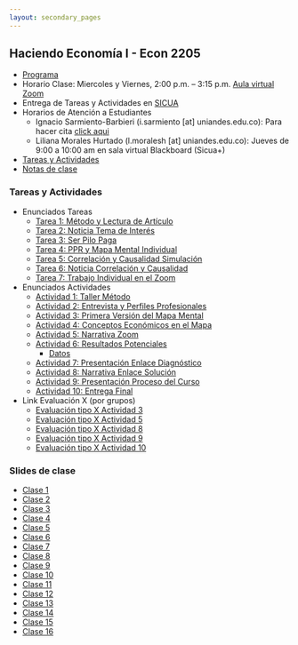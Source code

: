 ```yaml
---
layout: secondary_pages
---
```


## Haciendo Economía I - Econ 2205

- [Programa](he1/Syllabus_HE1.pdf)
- Horario Clase: Miercoles y Viernes, 2:00 p.m. – 3:15 p.m. [Aula virtual Zoom](https://uniandes-edu-co.zoom.us/j/82680545784)
- Entrega de Tareas y Actividades en [SICUA](https://sicuaplus.uniandes.edu.co/)
- Horarios de Atención a Estudiantes
	- Ignacio Sarmiento-Barbieri (i.sarmiento [at] uniandes.edu.co): Para hacer cita [click aqui](https://calendly.com/i-sarmiento/horarios-atencion-estudiantes)
	- Liliana Morales Hurtado (l.moralesh [at] uniandes.edu.co):  Jueves de 9:00 a 10:00 am en sala virtual Blackboard (Sicua+)
- [Tareas y Actividades](#tareas-y-actividades) 
- [Notas de clase](#notas-de-clase) 

	
 
### Tareas y Actividades
- Enunciados Tareas
	-  [Tarea 1: Método y Lectura de Artículo](he1/talleres/he1-20211-ndr-enunciado-t1-leer-teeth.pdf)
	-  [Tarea 2: Noticia Tema de Interés](he1/talleres/he1-20211-ndr-enunciado-t2-noticia-tema-interes.pdf)
	-  [Tarea 3: Ser Pilo Paga](he1/talleres/he1-20211-ndr-enunciado-t3-ser-pilo-paga.pdf)
	-  [Tarea 4: PPR y Mapa Mental Individual](he1/talleres/he1-20211-ndr-enunciado-a4-conceptos-mapa.pdf)
	-  [Tarea 5: Correlación y Causalidad Simulación](he1/talleres/he1-20211-ndr-enunciado-t5-correl-y-causa.pdf)
	-  [Tarea 6: Noticia Correlación y Causalidad](he1/talleres/he1-20211-ndr-enunciado-t6-falacia.pdf)
	-  [Tarea 7: Trabajo Individual en el Zoom](he1/talleres/he1-20211-enunciado-t7-zoom-individual.pdf)
- Enunciados Actividades
	-  [Actividad 1: Taller Método](he1/talleres/he1-20211-ndr-enunciado-a1-taller-metodo.pdf)
	-  [Actividad 2: Entrevista y Perfiles Profesionales](he1/talleres/he1-20211-ndr-enunciado-a2-entrevista.pdf)
	-  [Actividad 3: Primera Versión del Mapa Mental](he1/talleres/he1-20211-ndr-enunciado-a3-primer-mapa.pdf)
	-  [Actividad 4: Conceptos Económicos en el Mapa](he1/talleres/he1-20211-enunciado-a4-conceptos-mapa.pdf)
	-  [Actividad 5: Narrativa Zoom](he1/talleres/he1-20211-enunciado-a5-narrativa-zoom.pdf)
	-  [Actividad 6: Resultados Potenciales](he1/talleres/he1-20211-enunciado-a6-resultados-potenciales.pdf) 
		-	[Datos](he1/talleres/he1-taller-datos.zip)
	-  [Actividad 7: Presentación Enlace Diagnóstico](he1/talleres/he1-20211-enunciado-a7-pres-diagnostico.pdf)
	-  [Actividad 8: Narrativa Enlace Solución](he1/talleres/he1-20211-enunciado-a8-narrativa-solucion.pdf)
	-  [Actividad 9: Presentación Proceso del Curso](he1/talleres/he1-20211-enunciado-a9-presentacion-proceso.pdf)
	-  [Actividad 10: Entrega Final](he1/talleres/he1-20211-enunciado-a10-entrega-final.pdf)
- Link Evaluación X (por grupos) 
	-  [Evaluación tipo X Actividad 3](https://docs.google.com/forms/d/e/1FAIpQLSdx5qAaOu0zScf4vL8M-YH8j0D0Rr17aLCKbo5Iyls-OA65RQ/formResponse)
	-  [Evaluación tipo X Actividad 5]()
	-  [Evaluación tipo X Actividad 8]()
	-  [Evaluación tipo X Actividad 9]()
	-  [Evaluación tipo X Actividad 10]()

### Slides de clase

- [Clase 1](he1/clases/Lecture1.pdf)
- [Clase 2](he1/clases/Lecture2.pdf)
- [Clase 3](he1/clases/Lecture3.pdf)
- [Clase 4](he1/clases/Lecture4.pdf)
- [Clase 5](he1/clases/Lecture5.pdf)
- [Clase 6](he1/clases/Lecture6.pdf)
- [Clase 7](he1/clases/Lecture7.pdf)
- [Clase 8](he1/clases/Lecture8.pdf)
- [Clase 9](he1/clases/Lecture9.pdf)
- [Clase 10](he1/clases/Lecture10.pdf)
- [Clase 11](he1/clases/Lecture11.pdf)
- [Clase 12](he1/clases/Lecture12.pdf)
- [Clase 13](he1/clases/Lecture13.pdf)
- [Clase 14](he1/clases/Lecture14.pdf)
- [Clase 15](he1/clases/Lecture15.pdf)
- [Clase 16](he1/clases/Lecture16.pdf)

